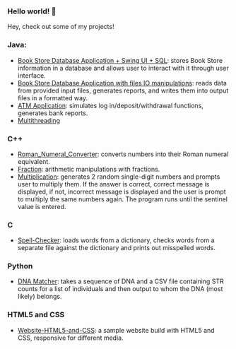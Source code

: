### Hello world! 👋

Hey, check out some of my projects!

### Java:
+ [Book Store Database Application + Swing UI + SQL](https://github.com/Veronica1207/BookStore-Application.git): stores Book Store information in a database and allows user to interact with it through user interface.
+ [Book Store Database Application with files IO manipulations](https://github.com/Veronica1207/BookStore_Application_IO.git): reads data from provided input files, generates reports, and writes them into output files in a formatted way. 
+ [ATM Application](https://github.com/Veronica1207/ATM.git): simulates log in/deposit/withdrawal functions, generates bank reports.
+ [Multithreading](https://github.com/Veronica1207/Multithreading.git)

### C++
+ [Roman_Numeral_Converter](https://github.com/Veronica1207/Roman_Numeral_Converter.git): converts numbers into their Roman numeral equivalent.
+ [Fraction](https://github.com/Veronica1207/Fraction.git): arithmetic manipulations with fractions.
+ [Multiplication](https://github.com/Veronica1207/Multiplication.git): generates 2 random single-digit numbers and prompts user to multiply them. If the answer is correct, correct message is displayed, if not, incorrect message is displayed and the user is prompt to multiply the same numbers again. The program runs until the sentinel value is entered.

### C
+ [Spell-Checker](https://github.com/Veronica1207/Spell-Checker.git): loads words from a dictionary, checks words from a separate file against the dictionary and prints out misspelled words.

### Python
+ [DNA Matcher](https://github.com/Veronica1207/DNA-Matcher.git): takes a sequence of DNA and a CSV file containing STR counts for a list of individuals and then output to whom the DNA (most likely) belongs.

### HTML5 and CSS
+ [Website-HTML5-and-CSS](https://github.com/Veronica1207/Website-HTML5-and-CSS.git): a sample website build with HTML5 and CSS, responsive for different media.


<!--
**Veronica1207/Veronica1207** is a ✨ _special_ ✨ repository because its `README.md` (this file) appears on your GitHub profile.

Here are some ideas to get you started:

- 🔭 I’m currently working on ...
- 🌱 I’m currently learning ...
- 👯 I’m looking to collaborate on ...
- 🤔 I’m looking for help with ...
- 💬 Ask me about ...
- 📫 How to reach me: ...
- 😄 Pronouns: ...
- ⚡ Fun fact: ...


Please feel free to check out some of my projects!

Java:
Book Store application with UI: git@github.com:Veronica1207/Book-Store.git


-->
